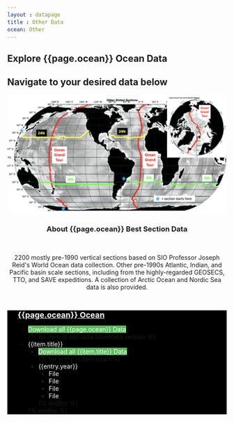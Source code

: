 ```yaml
---
layout : datapage
title : Other Data
ocean: Other
---
```


<section id="hero">
	<div class="hero-container">
		<h1>Explore {{page.ocean}} Ocean Data</h1>
		<h2>Navigate to your desired data below</h2>
		<center><img src="assets/images/othervertical.jpg" alt="" class="responsive"></center>
	</div>
</section>

<section id="call-to-action1">
	<section id="call-to-action3">
		<div class="container wow fadeIn">
			<div class="col-lg-9 text-center text-lg-left" style="flex:0 0 100%;max-width:100%">
				<h3 class="cta-title1" style="text-align:center">About {{page.ocean}} Best Section Data</h3>
				<br>
				<p class="cta-text1" style="text-align:center">2200 mostly pre-1990 vertical sections based on SIO Professor Joseph Reid's World Ocean data collection. Other pre-1990s Atlantic, Indian, and Pacific basin scale sections, including from the highly-regarded GEOSECS, TTO, and SAVE expeditions. A collection of Arctic Ocean and Nordic Sea data is also provided.</p>
				<br> </div>
		</div>
	</section>
</section>

<div id="collapseDVR3" class="panel-collapse collapse in" style="background-color: black">
	<div class="tree ">
		<ul> <span style="color:white;font-size:large"><b><u>{{page.ocean}} Ocean</u></b></span>
			<ul>
				<li> <span style="background:#5cb85c;color:white">Download all {{page.ocean}} Data</span></li> {% for item in site.data.otherdata.section %}
				<li> <span style="color:white"><i class="fa fa-plus-square" style="color:white"></i>{{item.title}}</span>
					<ul>
						<li> <span style="background:#5cb85c;color:white">Download all {{item.title}} Data</span></li> {% for entry in item.years%}
						<li> <span style="color:white"><i class="fa fa-plus-square" style="color:white"></i>{{entry.year}}</span>
							<ul>
								<li> <span style="color:white">File</span> </li>
								<li> <span style="color:white">File</span> </li>
								<li> <span style="color:white">File</span> </li>
								<li> <span style="color:white">File</span> </li>
							</ul>
						</li> {% endfor %} </ul>
				</li> {% endfor %} </ul>
		</ul>
	</div>
</div>